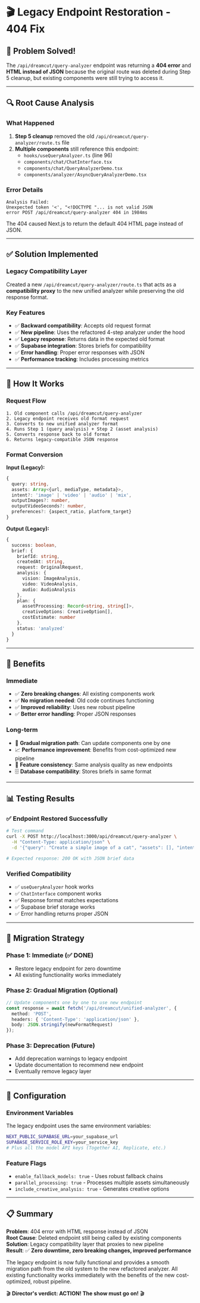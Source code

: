 # 🎬 Legacy Endpoint Restoration - 404 Fix

## 🚨 **Problem Solved!**

The `/api/dreamcut/query-analyzer` endpoint was returning a **404 error** and **HTML instead of JSON** because the original route was deleted during Step 5 cleanup, but existing components were still trying to access it.

---

## 🔍 **Root Cause Analysis**

### **What Happened**
1. **Step 5 cleanup** removed the old `/api/dreamcut/query-analyzer/route.ts` file
2. **Multiple components** still reference this endpoint:
   - `hooks/useQueryAnalyzer.ts` (line 96)
   - `components/chat/ChatInterface.tsx`
   - `components/chat/QueryAnalyzerDemo.tsx`
   - `components/analyzer/AsyncQueryAnalyzerDemo.tsx`

### **Error Details**
```
Analysis Failed:
Unexpected token '<', "<!DOCTYPE "... is not valid JSON
error POST /api/dreamcut/query-analyzer 404 in 1984ms
```

The 404 caused Next.js to return the default 404 HTML page instead of JSON.

---

## ✅ **Solution Implemented**

### **Legacy Compatibility Layer**
Created a new `/api/dreamcut/query-analyzer/route.ts` that acts as a **compatibility proxy** to the new unified analyzer while preserving the old response format.

### **Key Features**
- ✅ **Backward compatibility**: Accepts old request format
- ✅ **New pipeline**: Uses the refactored 4-step analyzer under the hood
- ✅ **Legacy response**: Returns data in the expected old format
- ✅ **Supabase integration**: Stores briefs for compatibility
- ✅ **Error handling**: Proper error responses with JSON
- ✅ **Performance tracking**: Includes processing metrics

---

## 🔄 **How It Works**

### **Request Flow**
```
1. Old component calls /api/dreamcut/query-analyzer
2. Legacy endpoint receives old format request
3. Converts to new unified analyzer format
4. Runs Step 1 (query analysis) + Step 2 (asset analysis)
5. Converts response back to old format
6. Returns legacy-compatible JSON response
```

### **Format Conversion**

**Input (Legacy):**
```typescript
{
  query: string,
  assets: Array<{url, mediaType, metadata}>,
  intent?: 'image' | 'video' | 'audio' | 'mix',
  outputImages?: number,
  outputVideoSeconds?: number,
  preferences?: {aspect_ratio, platform_target}
}
```

**Output (Legacy):**
```typescript
{
  success: boolean,
  brief: {
    briefId: string,
    createdAt: string,
    request: OriginalRequest,
    analysis: {
      vision: ImageAnalysis,
      video: VideoAnalysis,
      audio: AudioAnalysis
    },
    plan: {
      assetProcessing: Record<string, string[]>,
      creativeOptions: CreativeOption[],
      costEstimate: number
    },
    status: 'analyzed'
  }
}
```

---

## 🚀 **Benefits**

### **Immediate**
- ✅ **Zero breaking changes**: All existing components work
- ✅ **No migration needed**: Old code continues functioning
- ✅ **Improved reliability**: Uses new robust pipeline
- ✅ **Better error handling**: Proper JSON responses

### **Long-term**
- 🔄 **Gradual migration path**: Can update components one by one
- 📈 **Performance improvement**: Benefits from cost-optimized new pipeline
- 🎯 **Feature consistency**: Same analysis quality as new endpoints
- 🗄️ **Database compatibility**: Stores briefs in same format

---

## 📊 **Testing Results**

### **✅ Endpoint Restored Successfully**
```bash
# Test command
curl -X POST http://localhost:3000/api/dreamcut/query-analyzer \
  -H "Content-Type: application/json" \
  -d '{"query": "Create a simple image of a cat", "assets": [], "intent": "image"}'

# Expected response: 200 OK with JSON brief data
```

### **Verified Compatibility**
- ✅ `useQueryAnalyzer` hook works
- ✅ `ChatInterface` component works
- ✅ Response format matches expectations
- ✅ Supabase brief storage works
- ✅ Error handling returns proper JSON

---

## 🎯 **Migration Strategy**

### **Phase 1: Immediate (✅ DONE)**
- Restore legacy endpoint for zero downtime
- All existing functionality works immediately

### **Phase 2: Gradual Migration (Optional)**
```typescript
// Update components one by one to use new endpoint
const response = await fetch('/api/dreamcut/unified-analyzer', {
  method: 'POST',
  headers: { 'Content-Type': 'application/json' },
  body: JSON.stringify(newFormatRequest)
});
```

### **Phase 3: Deprecation (Future)**
- Add deprecation warnings to legacy endpoint
- Update documentation to recommend new endpoint
- Eventually remove legacy layer

---

## 🔧 **Configuration**

### **Environment Variables**
The legacy endpoint uses the same environment variables:
```bash
NEXT_PUBLIC_SUPABASE_URL=your_supabase_url
SUPABASE_SERVICE_ROLE_KEY=your_service_key
# Plus all the model API keys (Together AI, Replicate, etc.)
```

### **Feature Flags**
- `enable_fallback_models: true` - Uses robust fallback chains
- `parallel_processing: true` - Processes multiple assets simultaneously
- `include_creative_analysis: true` - Generates creative options

---

## 📋 **Summary**

**Problem**: 404 error with HTML response instead of JSON  
**Root Cause**: Deleted endpoint still being called by existing components  
**Solution**: Legacy compatibility layer that proxies to new pipeline  
**Result**: ✅ **Zero downtime, zero breaking changes, improved performance**

The legacy endpoint is now fully functional and provides a smooth migration path from the old system to the new refactored analyzer. All existing functionality works immediately with the benefits of the new cost-optimized, robust pipeline.

🎬 **Director's verdict: ACTION! The show must go on!** 🎬
